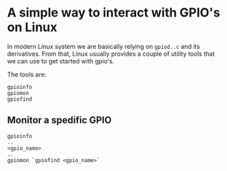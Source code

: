 # A simple way to interact with GPIO's on Linux

In modern Linux system we are basically relying on `gpiod..c` and its derivatives. From that, Linux usually provides a couple of
utility tools that we can use to get started with gpio's.

The tools are:
```
gpioinfo
gpiomon
gpiofind
```

## Monitor a spedific GPIO
```
gpioinfo
..
<gpio_name>
..
gpiomon `gpiofind <gpio_name>`
```
